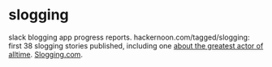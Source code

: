 # slogging
slack blogging app progress reports.
hackernoon.com/tagged/slogging: first 38 slogging stories published, including one [about the greatest actor of alltime](https://hackernoon.com/unpopular-opinions-nicolas-cage-is-a-good-actor-2dk34o9). [Slogging.com](Slogging.com). 

